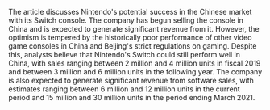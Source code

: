 The article discusses Nintendo's potential success in the Chinese market with its Switch console. The company has begun selling the console in China and is expected to generate significant revenue from it. However, the optimism is tempered by the historically poor performance of other video game consoles in China and Beijing's strict regulations on gaming. Despite this, analysts believe that Nintendo's Switch could still perform well in China, with sales ranging between 2 million and 4 million units in fiscal 2019 and between 3 million and 6 million units in the following year. The company is also expected to generate significant revenue from software sales, with estimates ranging between 6 million and 12 million units in the current period and 15 million and 30 million units in the period ending March 2021.